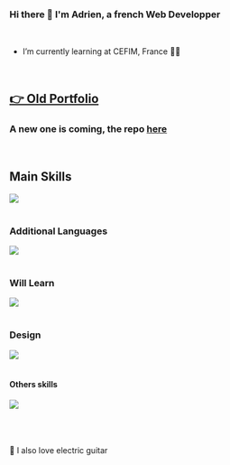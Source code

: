 ### Hi there 👋 I'm Adrien, a french Web Developper
<br>

- I’m currently learning at CEFIM, France 👨‍💻

<br>

## [👉 Old Portfolio](https://adrienthevon.fr)
### A new one is coming, the repo [here](https://github.com/AThevon/athevon_portfolio.git)

<br>

## Main Skills

<a href="https://skillicons.dev">
  <img src="https://skillicons.dev/icons?i=html,css,scss,js,ts,react,vite,nextjs,threejs,nodejs,express,nest,docker,postgres,mongodb," />
</a>

<br>
<br>

### Additional Languages

<a href="https://skillicons.dev">
  <img src="https://skillicons.dev/icons?i=mysql,php,wordpress,tailwind," />
</a>

<br>
<br>

### Will Learn

<a href="https://skillicons.dev">
  <img src="https://skillicons.dev/icons?i=gatsby,vue,nuxtjs,redux,angular," />
</a>

<br>
<br>

### Design

<a href="https://skillicons.dev">
  <img src="https://skillicons.dev/icons?i=figma,xd,ai,ps," />
</a>

<br>
<br>

#### Others skills

<a href="https://skillicons.dev">
  <img src="https://skillicons.dev/icons?i=github,git,vercel,aws,postman,codepen,ableton,discord,instagram,linkedin," />
</a>

<br>
<br>
<br>
<br>

 🎸 I also love electric guitar
